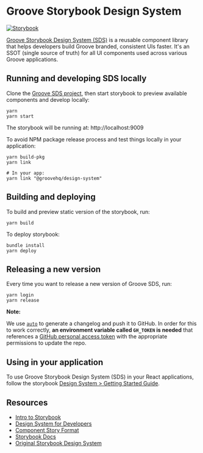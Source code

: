 # Groove Storybook Design System

[![Storybook](https://cdn.jsdelivr.net/gh/storybookjs/brand@master/badge/badge-storybook.svg)](https://sds.groovehq.com)

[Groove Storybook Design System (SDS)](https://sds.groovehq.com) is a reusable component library that helps developers build Groove branded, consistent UIs faster. It's an SSOT (single source of truth) for all UI components used across various Groove applications.

## Running and developing SDS locally

Clone the [Groove SDS project](https://github.com/groovehq/design-system), then start storybook to preview available components and develop locally:

    yarn
    yarn start

The storybook will be running at: http://localhost:9009

To avoid NPM package release process and test things locally in your application:

    yarn build-pkg
    yarn link

    # In your app:
    yarn link "@groovehq/design-system"

## Building and deploying

To build and preview static version of the storybook, run:

    yarn build

To deploy storybook:

    bundle install
    yarn deploy

## Releasing a new version

Every time you want to release a new version of Groove SDS, run:

    yarn login
    yarn release

**Note:**

We use [`auto`](https://github.com/intuit/auto) to generate a changelog and push it to GitHub. In order for this to work correctly, **an environment variable called `GH_TOKEN` is needed** that references a [GitHub personal access token](https://help.github.com/en/articles/creating-a-personal-access-token-for-the-command-line) with the appropriate permissions to update the repo.

## Using in your application

To use Groove Storybook Design System (SDS) in your React applications, follow the storybook [Design System > Getting Started Guide](https://sds.groovehq.com/?path=/docs/design-system-getting-started--page).

## **Resources**

- [Intro to Storybook](https://www.learnstorybook.com/intro-to-storybook)
- [Design System for Developers](https://www.learnstorybook.com/design-systems-for-developers)
- [Component Story Format](https://medium.com/storybookjs/component-story-format-66f4c32366df)
- [Storybook Docs](https://storybook.js.org/docs)
- [Original Storybook Design System](https://github.com/storybookjs/design-system)
